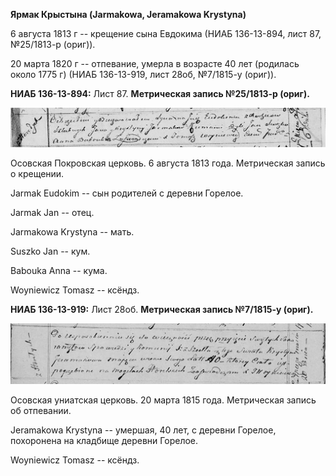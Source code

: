 **Ярмак Крыстына (Jarmakowa, Jeramakowa Krystyna)**

6 августа 1813 г -- крещение сына Евдокима (НИАБ 136-13-894, лист 87,
№25/1813-р (ориг)).

20 марта 1820 г -- отпевание, умерла в возрасте 40 лет (родилась около
1775 г) (НИАБ 136-13-919, лист 28об, №7/1815-у (ориг)).

**НИАБ 136-13-894:** Лист 87. **Метрическая запись №25/1813-р (ориг).**

![](./media/bdfbb910ec5d598c612cb8ec8ebfe071e1df57d5.png)

Осовская Покровская церковь. 6 августа 1813 года. Метрическая запись о
крещении.

Jarmak Eudokim -- сын родителей с деревни Горелое.

Jarmak Jan -- отец.

Jarmakowa Krystyna -- мать.

Suszko Jan -- кум.

Babouka Anna -- кума.

Woyniewicz Tomasz -- ксёндз.

**НИАБ 136-13-919:** Лист 28об. **Метрическая запись №7/1815-у (ориг).**

![](./media/708c2c71839de3d92516fec5ec6b312295f4b360.png)

Осовская униатская церковь. 20 марта 1815 года. Метрическая запись об
отпевании.

Jeramakowa Krystyna -- умершая, 40 лет, с деревни Горелое, похоронена на
кладбище деревни Горелое.

Woyniewicz Tomasz -- ксёндз.
